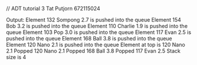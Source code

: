 // ADT tutorial 3 Tat Putjorn 672115024

Output:
Element 132 Sompong 2.7 is pushed into the queue
Element 154 Bob 3.2 is pushed into the queue
Element 110 Charlie 1.9 is pushed into the queue
Element 103 Pop 3.0 is pushed into the queue
Element 117 Evan 2.5 is pushed into the queue
Element 168 Ball 3.8 is pushed into the queue
Element 120 Nano 2.1 is pushed into the queue
Element at top is 120 Nano 2.1
Popped 120 Nano 2.1
Popped 168 Ball 3.8
Popped 117 Evan 2.5
Stack size is 4
